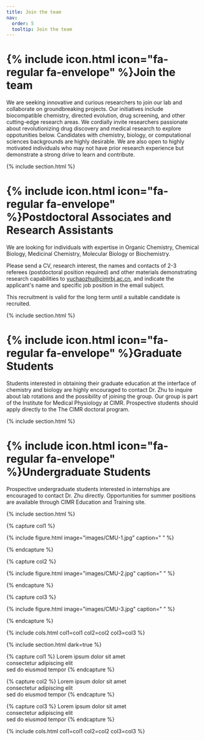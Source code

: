 ```yaml
---
title: Join the team
nav:
  order: 5
  tooltip: Join the team
---
```


# {% include icon.html icon="fa-regular fa-envelope" %}Join the team

We are seeking innovative and curious researchers to join our lab and collaborate on groundbreaking projects. Our initiatives include biocompatible chemistry, directed evolution, drug screening, and other cutting-edge research areas. We cordially invite researchers passionate about revolutionizing drug discovery and medical research to explore oppotunities below. Candidates with chemistry, biology, or computational sciences backgrounds are highly desirable. We are also open to highly motivated individuals who may not have prior research experience but demonstrate a strong drive to learn and contribute.

{% include section.html %}

# {% include icon.html icon="fa-regular fa-envelope" %}Postdoctoral Associates and Research Assistants

We are looking for individuals with expertise in Organic Chemistry, Chemical Biology, Medicinal  Chemistry, Molecular Biology or Biochemistry. 

Please send a CV, research interest, the names and contacts of 2-3 referees (postdoctoral position required) and other materials demonstrating research capabilities to yuchaozhu@cimrbj.ac.cn, and indicate the applicant's name and specific job position in the email subject.

This recruitment is valid for the long term until a suitable candidate is recruited.

{% include section.html %}

# {% include icon.html icon="fa-regular fa-envelope" %}Graduate Students

Students interested in obtaining their graduate education at the interface of chemistry and biology are highly encouraged to contact Dr. Zhu to inquire about lab rotations and the possibility of joining the group. Our group is part of the Institute for Medical Physiology at CIMR. Prospective students should apply directly to the The CIMR doctoral program.

{% include section.html %}

# {% include icon.html icon="fa-regular fa-envelope" %}Undergraduate Students

Prospective undergraduate students interested in internships are encouraged to contact Dr. Zhu directly. Opportunities for summer positions are available through CIMR Education and Training site.

{% include section.html %}

{% capture col1 %}

{%
  include figure.html
  image="images/CMU-1.jpg"
  caption=" "
%}

{% endcapture %}

{% capture col2 %}

{%
  include figure.html
  image="images/CMU-2.jpg"
  caption=" "
%}

{% endcapture %}

{% capture col3 %}

{%
  include figure.html
  image="images/CMU-3.jpg"
  caption=" "
%}

{% endcapture %}

{% include cols.html col1=col1 col2=col2 col3=col3 %}

{% include section.html dark=true %}

{% capture col1 %}
Lorem ipsum dolor sit amet  
consectetur adipiscing elit  
sed do eiusmod tempor
{% endcapture %}

{% capture col2 %}
Lorem ipsum dolor sit amet  
consectetur adipiscing elit  
sed do eiusmod tempor
{% endcapture %}

{% capture col3 %}
Lorem ipsum dolor sit amet  
consectetur adipiscing elit  
sed do eiusmod tempor
{% endcapture %}

{% include cols.html col1=col1 col2=col2 col3=col3 %}
